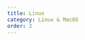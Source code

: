 ```yaml
---
title: Linux
category: Linux & MacOS
order: 2
---
```


<div id="github"></div>
<script>  
getText('https://raw.githubusercontent.com/WheatBeer/posts/master/linux_and_macos/linux.md');
</script>